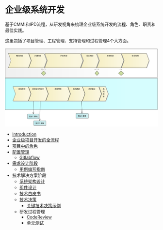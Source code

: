 # 企业级系统开发

基于CMMI和IPD流程，从研发视角来梳理企业级系统开发的流程、角色、职责和最佳实践。

这里包括了项目管理、工程管理、支持管理和过程管理4个大方面。

![image-20210916111644837](image-20210916111644837.png)


* [Introduction](README.md)
* [企业级项目开发的全流程](./全流程.md)
* [项目中的角色](./项目角色.md)
* [配置管理](./配置管理.md)
  * [Gitlabflow](./gitlabflow-ci.md)
* [需求设计阶段](./需求设计.md)
  * [用例编写指南](./用例编写指南.md)
* 技术解决方案阶段
  * [系统架构设计](./TS/sys-architecture-tpl.md)
  * [组件设计](./TS/com-architecture-tpl.md)
  * [技术白皮书](./TS/technical-whitebook.md)
  * [技术决策](./TS/decision-analysis-report.md)
    * [关键技术决策示例](./TS/dar.md)
  * 研发过程管理
    * [CodeReview](./TS/codereview.md)
    * [单元测试](./TS/unit-spec.md)

